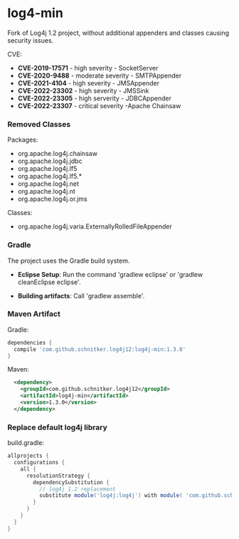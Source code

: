 log4-min
========

Fork of Log4j 1.2 project, without additional appenders and classes causing security issues.

CVE:
 * **CVE-2019-17571** - high severity - SocketServer
 * **CVE-2020-9488** - moderate severity - SMTPAppender
 * **CVE-2021-4104** - high severity - JMSAppender
 * **CVE-2022-23302** - high severity - JMSSink
 * **CVE-2022-23305** - high serverity - JDBCAppender
 * **CVE-2022-23307** - critical severity -Apache Chainsaw

### Removed Classes

Packages:
 * org.apache.log4j.chainsaw
 * org.apache.log4j.jdbc
 * org.apache.log4j.lf5
 * org.apache.log4j.lf5.*
 * org.apache.log4j.net
 * org.apache.log4j.nt
 * org.apache.log4j.or.jms

Classes:
* org.apache.log4j.varia.ExternallyRolledFileAppender

### Gradle

The project uses the Gradle build system.

 * **Eclipse Setup**: Run the command 'gradlew eclipse' or 'gradlew cleanEclipse eclipse'.

 * **Building artifacts**: Call 'gradlew assemble'.

### Maven Artifact

Gradle:
```groovy
dependencies {
  compile 'com.github.schnitker.log4j12:log4j-min:1.3.0'
}
```

Maven:
```xml
  <dependency>
    <groupId>com.github.schnitker.log4j12</groupId>
    <artifactId>log4j-min</artifactId>
    <version>1.3.0</version>
  </dependency>
```

### Replace default log4j library 

build.gradle:
```groovy
allprojects {
  configurations {
    all {
      resolutionStrategy {
        dependencySubstitution {
          // log4j 1.2 replacement
          substitute module('log4j:log4j') with module( 'com.github.schnitker.log4j12:log4j-min:1.3.0' )                  
        }
      }
    }
  }
}
```